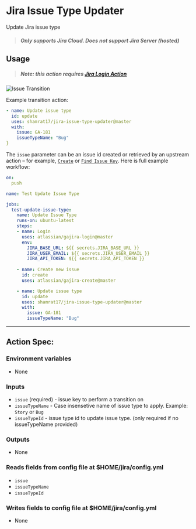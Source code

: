 # Jira Issue Type Updater
Update Jira issue type

> ##### Only supports Jira Cloud. Does not support Jira Server (hosted)

## Usage

> ##### Note: this action requires [Jira Login Action](https://github.com/marketplace/actions/jira-login)

![Issue Transition](../assets/example.gif?raw=true)

Example transition action:

```yaml
- name: Update issue type
  id: update
  uses: shamrat17/jira-issue-type-updater@master
  with:
    issue: GA-181
    issueTypeName: "Bug"
}
```

The `issue` parameter can be an issue id created or retrieved by an upstream action – for example, [`Create`](https://github.com/marketplace/actions/jira-create) or [`Find Issue Key`](https://github.com/marketplace/actions/jira-find). Here is full example workflow:

```yaml
on:
  push

name: Test Update Issue Type

jobs:
  test-update-issue-type:
    name: Update Issue Type
    runs-on: ubuntu-latest
    steps:
    - name: Login
      uses: atlassian/gajira-login@master
      env:
        JIRA_BASE_URL: ${{ secrets.JIRA_BASE_URL }}
        JIRA_USER_EMAIL: ${{ secrets.JIRA_USER_EMAIL }}
        JIRA_API_TOKEN: ${{ secrets.JIRA_API_TOKEN }}
        
    - name: Create new issue
      id: create
      uses: atlassian/gajira-create@master

    - name: Update issue type
      id: update
      uses: shamrat17/jira-issue-type-updater@master
      with:
        issue: GA-181
        issueTypeName: "Bug"
```
----
## Action Spec:

### Environment variables
- None

### Inputs
- `issue` (required) - issue key to perform a transition on
- `issueTypeName` - Case insensetive name of issue type to apply. Example: `Story` or `Bug`
- `issueTypeId` - issue type id to update issue type. (only required if no issueTypeName provided)

### Outputs
- None

### Reads fields from config file at $HOME/jira/config.yml
- `issue`
- `issueTypeName`
- `issueTypeId`

### Writes fields to config file at $HOME/jira/config.yml
- None
